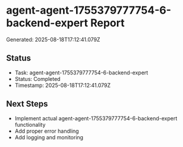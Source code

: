 # agent-agent-1755379777754-6-backend-expert Report

Generated: 2025-08-18T17:12:41.079Z

## Status
- Task: agent-agent-1755379777754-6-backend-expert
- Status: Completed
- Timestamp: 2025-08-18T17:12:41.079Z

## Next Steps
- Implement actual agent-agent-1755379777754-6-backend-expert functionality
- Add proper error handling
- Add logging and monitoring
